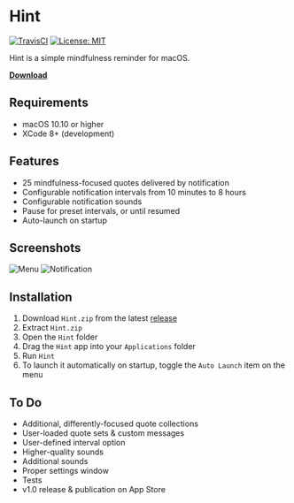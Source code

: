 # Hint
[![TravisCI](https://api.travis-ci.org/crsmithdev/hint.svg?branch=master)](https://travis-ci.org/crsmithdev/hint)
[![License: MIT](https://img.shields.io/badge/License-MIT-yellow.svg)](https://opensource.org/licenses/MIT)

Hint is a simple mindfulness reminder for macOS.

**[Download](https://github.com/crsmithdev/hint/releases)**

## Requirements

- macOS 10.10 or higher
- XCode 8+ (development)

## Features

- 25 mindfulness-focused quotes delivered by notification
- Configurable notification intervals from 10 minutes to 8 hours
- Configurable notification sounds
- Pause for preset intervals, or until resumed
- Auto-launch on startup

## Screenshots

![Menu](https://raw.githubusercontent.com/crsmithdev/hint/master/Screenshots/menu.png)
![Notification](https://raw.githubusercontent.com/crsmithdev/hint/master/Screenshots/notification.png)

## Installation

1. Download `Hint.zip` from the latest [release](https://github.com/crsmithdev/hint/releases)
2. Extract `Hint.zip`
3. Open the `Hint` folder
4. Drag the `Hint` app into your `Applications` folder
5. Run `Hint`
6. To launch it automatically on startup, toggle the `Auto Launch` item on the menu

## To Do

- Additional, differently-focused quote collections
- User-loaded quote sets & custom messages
- User-defined interval option
- Higher-quality sounds
- Additional sounds
- Proper settings window
- Tests
- v1.0 release & publication on App Store
